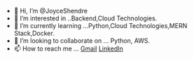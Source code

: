 - 👋 Hi, I’m @JoyceShendre
- 👀 I’m interested in ..Backend,Cloud Technologies.
- 🌱 I’m currently learning ...Python,Cloud Technologies,MERN Stack,Docker.
- 💞️ I’m looking to collaborate on ... Python, AWS.
- 📫 How to reach me ... [Gmail](joyceshendre07@gmail.com) [LinkedIn](https://www.linkedin.com/in/joyce-shendre/)


<!---
JoyceShendre/JoyceShendre is a ✨ special ✨ repository because its `README.md` (this file) appears on your GitHub profile.
You can click the Preview link to take a look at your changes.
--->

